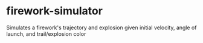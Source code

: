 # firework-simulator
Simulates a firework's trajectory and explosion given initial velocity, angle of launch, and trail/explosion color
